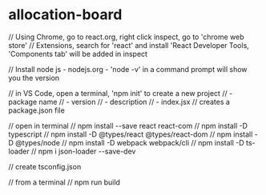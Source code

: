 # allocation-board
// Using Chrome, go to react.org, right click inspect, go to 'chrome web store'
// Extensions, search for 'react' and install 'React Developer Tools, 'Components tab' will be added in inspect

// Install node js - nodejs.org - 'node -v' in a command prompt will show you the version

// in VS Code, open a terminal, 'npm init' to create a new project
// - package name
// - version
// - description
// - index.jsx
// creates a package.json file

// open in terminal
// npm install --save react react-com
// npm install -D typescript
// npm install -D @types/react @types/react-dom
// npm install -D @types/node
// npm install -D webpack webpack/cli
// npm install -D ts-loader
// npm i json-loader --save-dev

// create tsconfig.json

// from a terminal
// npm run build